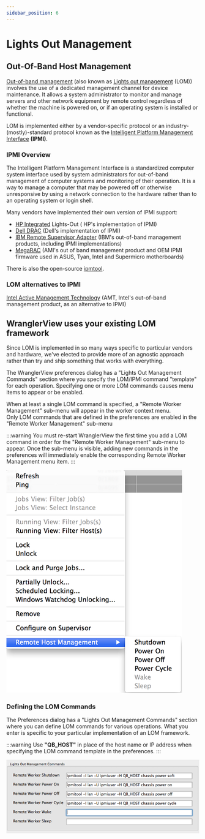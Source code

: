 ```yaml
---
sidebar_position: 6
---
```


# Lights Out Management

## Out-Of-Band Host Management
[Out-of-band management](http://en.wikipedia.org/wiki/Out-of-band_management) (also known as [Lights out management](http://en.wikipedia.org/wiki/Lights_out_management) (LOM)) involves the use of a dedicated management channel for device maintenance. It allows a system administrator to monitor and manage servers and other network equipment by remote control regardless of whether the machine is powered on, or if an operating system is installed or functional.

LOM is implemented either by a vendor-specific protocol or an industry-(mostly)-standard protocol known as the  [Intelligent Platform Management Interface](http://en.wikipedia.org/wiki/Intelligent_Platform_Management_Interface) **(IPMI)**.

### IPMI Overview
The Intelligent Platform Management Interface is a standardized computer system interface used by system administrators for out-of-band management of computer systems and monitoring of their operation. It is a way to manage a computer that may be powered off or otherwise unresponsive by using a network connection to the hardware rather than to an operating system or login shell.

Many vendors have implemented their own version of IPMI support:

* [HP Integrated](http://en.wikipedia.org/wiki/HP_Integrated_Lights-Out) Lights-Out  ( HP's implementation of IPMI)
* [Dell DRAC](http://en.wikipedia.org/wiki/Dell_DRAC) (Dell's implementation of IPMI)
* [IBM Remote Supervisor Adapter](http://en.wikipedia.org/wiki/IBM_Remote_Supervisor_Adapter) (IBM's out-of-band management products, including IPMI implementations)
* [MegaRAC](http://en.wikipedia.org/wiki/MegaRAC) (AMI's out of band management product and OEM IPMI firmware used in ASUS, Tyan, Intel and Supermicro motherboards)

There is also the open-source [ipmtool](http://sourceforge.net/projects/ipmitool/).

### LOM alternatives to IPMI
[Intel Active Management Technology](http://en.wikipedia.org/wiki/Intel_Active_Management_Technology) (AMT, Intel's out-of-band management product, as an alternative to IPMI)

## WranglerView uses your existing LOM framework
Since LOM is implemented in so many ways specific to particular vendors and hardware, we've elected to provide more of an agnostic approach rather than try and ship something that works with everything.

The WranglerView preferences dialog has a "Lights Out Management Commands" section where you specify the LOM/IPMI command "template" for each operation.  Specifying one or more LOM commands causes menu items to appear or be enabled.

When at least a single LOM command is specified, a "Remote Worker Management" sub-menu will appear in the worker context menu.  
Only LOM commands that are defined in the preferences are enabled in the "Remote Worker Management" sub-menu

:::warning
You must re-start WranglerView the first time you add a LOM command in order for the "Remote Worker Management" sub-menu to appear. Once the sub-menu is visible, adding new commands in the preferences will immediately enable the corresponding Remote Worker Management menu item.
:::

![image](img/f3719606daa972ad854d23fd08bc0b3aab14b1ac.png)

### Defining the LOM Commands
The Preferences dialog has a "Lights Out Management Commands" section where you can define LOM commands for various operations.  What you enter is specific to your particular implementation of an LOM framework.

:::warning
Use **"QB\_HOST"** in place of the host name or IP address when specifying the LOM command template in the preferences.
:::

![image](img/776fff1ab775be4e703228b1e56f0f4c565e63f2.png)
